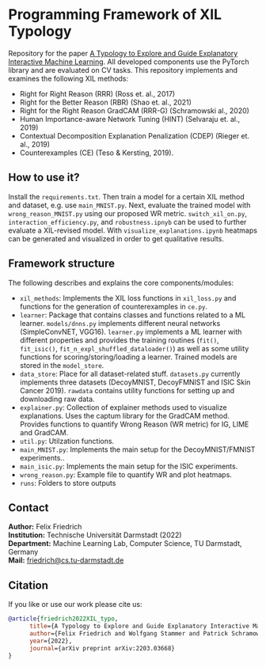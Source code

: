 <!-- #region -->
# Programming Framework of XIL Typology
Repository for the paper [A Typology to Explore and Guide Explanatory Interactive Machine Learning](https://arxiv.org/abs/2203.03668). All developed components use the PyTorch library and are evaluated on CV tasks. This repository implements and examines the following XIL methods:

* Right for Right Reason (RRR) (Ross et. al., 2017)
* Right for the Better Reason (RBR) (Shao et. al., 2021)
* Right for the Right Reason GradCAM (RRR-G) (Schramowski al., 2020)
* Human Importance-aware Network Tuning (HINT) (Selvaraju et. al., 2019)
* Contextual Decomposition Explanation Penalization (CDEP) (Rieger et. al., 2019)
* Counterexamples (CE) (Teso & Kersting, 2019).


## How to use it?
Install the `requirements.txt`. Then train a model for a certain XIL method and dataset, e.g. use `main_MNIST.py`. Next, evaluate the trained model with `wrong_reason_MNIST.py` using our proposed WR metric. `switch_xil_on.py`, `interaction_efficiency.py`, and `robustness.ipnyb` can be used to further evaluate a XIL-revised model. With `visualize_explanations.ipynb` heatmaps can be generated and visualized in order to get qualitative results.

## Framework structure
The following describes and explains the core components/modules:

* `xil_methods`: Implements the XIL loss functions in `xil_loss.py` and functions for the generation of counterexamples in `ce.py`. 
* `learner`: Package that contains classes and functions related to a ML learner. `models/dnns.py` implements different neural networks (SimpleConvNET, VGG16). `learner.py` implements a ML learner with different properties and provides the training routines (`fit()`, `fit_isic()`, `fit_n_expl_shuffled_dataloader()`) as well as some utility functions for scoring/storing/loading a learner. Trained models are stored in the `model_store`.
* `data_store`: Place for all dataset-related stuff. `datasets.py` currently implements three datasets (DecoyMNIST, DecoyFMNIST and ISIC Skin Cancer 2019). `rawdata` contains utility functions for setting up and downloading raw data. 
* `explainer.py`: Collection of explainer methods used to visualize explanations. Uses the captum library for the GradCAM method. Provides functions to quantify Wrong Reason (WR metric) for IG, LIME and GradCAM. 
* `util.py`: Utilzation functions.
* `main_MNIST.py`: Implements the main setup for the DecoyMNIST/FMNIST experiments..  
* `main_isic.py`: Implements the main setup for the ISIC experiments.
* `wrong_reason.py`: Example file to quantify WR and plot heatmaps.
* `runs`: Folders to store outputs 

## Contact
**Author:** Felix Friedrich  
**Institution:** Technische Universität Darmstadt (2022)  
**Department:** Machine Learning Lab, Computer Science, TU Darmstadt, Germany   
**Mail:** <friedrich@cs.tu-darmstadt.de>

## Citation
If you like or use our work please cite us:
```bibtex
@article{friedrich2022XIL_typo,
      title={A Typology to Explore and Guide Explanatory Interactive Machine Learning}, 
      author={Felix Friedrich and Wolfgang Stammer and Patrick Schramowski and Kristian Kersting},
      year={2022},
      journal={arXiv preprint arXiv:2203.03668}
}
```
<!-- #endregion -->
